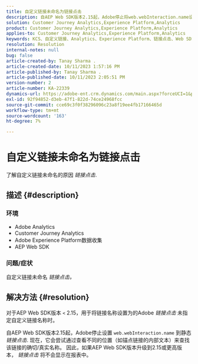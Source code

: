 ```yaml
---
title: 自定义链接未命名为链接点击
description: 自AEP Web SDK版本2.15起，Adobe停止将web.webInteraction.name设置为静态链接点击。
solution: Customer Journey Analytics,Experience Platform,Analytics
product: Customer Journey Analytics,Experience Platform,Analytics
applies-to: Customer Journey Analytics,Experience Platform,Analytics
keywords: KCS、自定义链接、Analytics、Experience Platform、链接点击、Web SDK、客户历程分析
resolution: Resolution
internal-notes: null
bug: false
article-created-by: Tanay Sharma .
article-created-date: 10/11/2023 1:57:16 PM
article-published-by: Tanay Sharma .
article-published-date: 10/11/2023 2:05:51 PM
version-number: 2
article-number: KA-22339
dynamics-url: https://adobe-ent.crm.dynamics.com/main.aspx?forceUCI=1&pagetype=entityrecord&etn=knowledgearticle&id=64cd5812-3e68-ee11-9ae7-6045bd0063aa
exl-id: 92f94852-d3eb-47f1-822d-74ce24968fcc
source-git-commit: cce69c3f0f38296096c23a8f19ee4fb17166465d
workflow-type: tm+mt
source-wordcount: '163'
ht-degree: 7%

---
```


# 自定义链接未命名为链接点击


了解自定义链接未命名的原因 *链接点击*.

## 描述 {#description}


### <b>环境</b>

- Adobe Analytics
- Customer Journey Analytics
- Adobe Experience Platform数据收集
- AEP Web SDK


### <b>问题/症状</b>

自定义链接未命名 *链接点击。*


## 解决方法 {#resolution}


对于AEP Web SDK版本 `<` 2.15，用于将链接名称设置为的Adobe *链接点击* 未指定自定义链接名称时。

自AEP Web SDK版本2.15起，Adobe停止设置 `web.webInteraction.name` 到静态 *链接点击*. 现在，它会尝试通过查看不同的位置（如锚点链接的内部文本）来查找该链接的确切/真实名称。 因此，如果AEP Web SDK版本升级到2.15或更高版本， *链接点击* 将不会显示在报表中。
